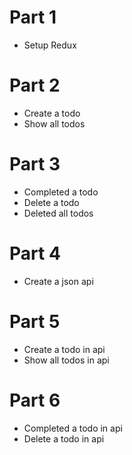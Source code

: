 # Part 1

- Setup Redux

# Part 2

- Create a todo
- Show all todos

# Part 3

- Completed a todo
- Delete a todo
- Deleted all todos

# Part 4

- Create a json api

# Part 5

- Create a todo in api
- Show all todos in api

# Part 6

- Completed a todo in api
- Delete a todo in api
